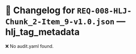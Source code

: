 # 📝 Changelog for `REQ-008-HLJ-Chunk_2-Item_9-v1.0.json` — **hlj_tag_metadata**

❌ No audit.yaml found.
